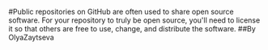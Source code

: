 #Public repositories on GitHub are often used to share open source software. For your repository to truly be open source, you'll need to license it so that others are free to use, change, and distribute the software.
##By OlyaZaytseva